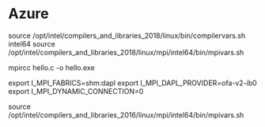# Azure


source  /opt/intel/compilers_and_libraries_2018/linux/bin/compilervars.sh intel64 
source  /opt/intel/compilers_and_libraries_2018/linux/mpi/intel64/bin/mpivars.sh 

mpircc hello.c -o hello.exe

export I_MPI_FABRICS=shm:dapl
export I_MPI_DAPL_PROVIDER=ofa-v2-ib0
export I_MPI_DYNAMIC_CONNECTION=0 

source /opt/intel/compilers_and_libraries_2016/linux/mpi/intel64/bin/mpivars.sh
